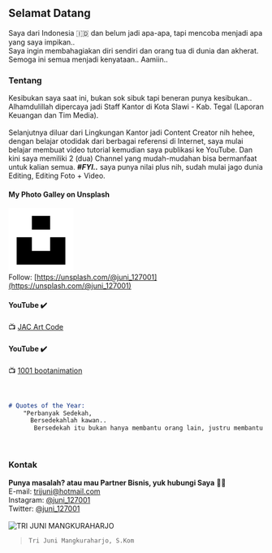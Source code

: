 ## Selamat Datang

Saya dari Indonesia 🇮🇩 dan belum jadi apa-apa, tapi mencoba menjadi apa yang saya impikan..<br>
Saya ingin membahagiakan diri sendiri dan orang tua di dunia dan akherat. Semoga ini semua menjadi kenyataan.. Aamiin..

### Tentang

Kesibukan saya saat ini, bukan sok sibuk tapi beneran punya kesibukan.. Alhamdulillah dipercaya jadi Staff Kantor di Kota Slawi - Kab. Tegal (Laporan Keuangan dan Tim Media).<br><br>
Selanjutnya diluar dari Lingkungan Kantor jadi Content Creator nih hehee, dengan belajar otodidak dari berbagai referensi di Internet, saya mulai belajar membuat video tutorial kemudian saya publikasi ke YouTube. Dan kini saya memiliki 2 (dua) Channel yang mudah-mudahan bisa bermanfaat untuk kalian semua. _**#FYI..**_ saya punya nilai plus nih, sudah mulai jago dunia Editing, Editing Foto + Video. 

#### My Photo Galley on Unsplash
![Unsplash](data:image/png;base64,iVBORw0KGgoAAAANSUhEUgAAAIAAAACACAMAAAD04JH5AAAAHlBMVEX///8AAADh4eEeHh7k5OT7+/s5OTkbGxvGxsYEBARPQlTxAAAArElEQVR4nO3ayw3EIAxAwSw4Iem/4e0AIyHvR5p3D5ob4HAckiTprzqjpcVZCIirp11RCGj9ldYbAAAAAAAAAAAAAABAISCukV2MRunN6Ot3Q0mSPtB8v1vZ6TZXmM9CV/b6zRXmZ56V087mCgAAAAAAAAAAAAAAAPPPx51OKuMehYAnndT2Pp5CwH4AAAAAAAAAAAAAAAApYOUB/07pT6uVZyo7eeIiSdLv9QYvhBxZ20VX5wAAAABJRU5ErkJggg==)<br>
Follow: [https://unsplash.com/@juni_127001](https://unsplash.com/@juni_127001)

#### YouTube ✔️
📺 [JAC Art Code](https://www.youtube.com/channel/UCaj_xoq4eM4dPRQg24KW6FA)

#### YouTube ✔️
📺 [1001 bootanimation](https://www.youtube.com/channel/UCN0nycdsYxB0VHQWlF94Y5Q)
<br>
<br>
<br>

```markdown
# Quotes of the Year:
    "Perbanyak Sedekah,
      Bersedekahlah kawan..
       Bersedekah itu bukan hanya membantu orang lain, justru membantu diri kita sendiri"
```

<br>

### Kontak

**Punya masalah? atau mau Partner Bisnis, yuk hubungi Saya** 🤙😘<br>
E-mail: [trijuni@hotmail.com](mailto:trijuni@hotmail.com)<br>
Instagram: [@juni_127001](https://www.instagram.com/juni_127001/)<br>
Twitter: [@juni_127001](https://www.twitter.com/juni_127001/)
<br>
<br>
![TRI JUNI MANGKURAHARJO](https://user-images.githubusercontent.com/91836723/135767377-946b594f-ea76-44bf-b544-55cf388a1d8c.jpg)<br>
>`Tri Juni Mangkuraharjo, S.Kom`
